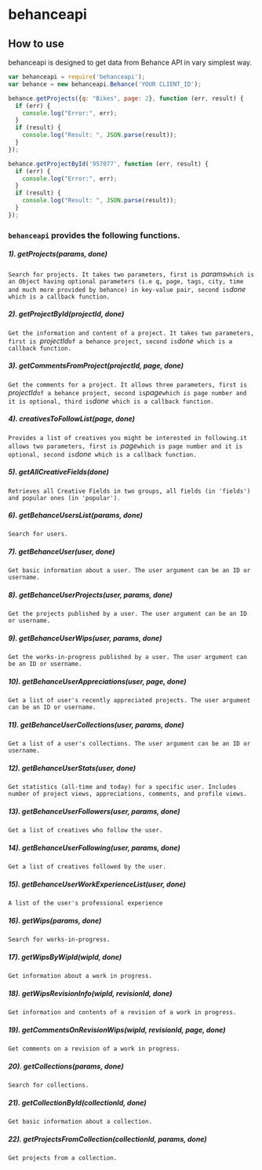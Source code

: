 # behanceapi

## How to use

behanceapi is designed to get data from  Behance API in vary simplest way. 

```javascript
var behanceapi = require('behanceapi');
var behance = new behanceapi.Behance('YOUR CLIENT_ID');

behance.getProjects({q: "Bikes", page: 2}, function (err, result) {
  if (err) {
    console.log("Error:", err);
  }
  if (result) {
    console.log("Result: ", JSON.parse(result));
  }
});

behance.getProjectById('957077', function (err, result) {
  if (err) {
    console.log("Error:", err);
  }
  if (result) {
    console.log("Result: ", JSON.parse(result));
  }
});
```
### `behanceapi` provides the following functions.

##### 1). getProjects(params, done)

`Search for projects. It takes two parameters, first is `*params*` which is an Object having optional parameters (i.e q, page, tags, city, time and much more provided by behance) in key-value pair, second is `*done*` which is a callback function.`

##### 2). getProjectById(projectId, done)

`Get the information and content of a project. It takes two parameters, first is `*projectId*` of a behance project, second is `*done*` which is a callback function.`

##### 3). getCommentsFromProject(projectId, page, done)

`Get the comments for a project. It allows three parameters, first is `*projectId*` of a behance project, second is `*page*` which is page number and it is optional, third is `*done*` which is a callback function.`

##### 4). creativesToFollowList(page, done)

`Provides a list of creatives you might be interested in following.it allows two parameters, first is `*page*` which is page number and it is optional, second is `*done*` which is a callback function.`

##### 5). getAllCreativeFields(done)

`Retrieves all Creative Fields in two groups, all fields (in 'fields') and popular ones (in 'popular').`

##### 6). getBehanceUsersList(params, done)

`Search for users.`

##### 7). getBehanceUser(user, done)

`Get basic information about a user. The user argument can be an ID or username.`

##### 8). getBehanceUserProjects(user, params, done)

`Get the projects published by a user. The user argument can be an ID or username.`

##### 9). getBehanceUserWips(user, params, done)

`Get the works-in-progress published by a user. The user argument can be an ID or username.`

##### 10). getBehanceUserAppreciations(user, page, done)

`Get a list of user's recently appreciated projects. The user argument can be an ID or username.`

##### 11). getBehanceUserCollections(user, params, done)

`Get a list of a user's collections. The user argument can be an ID or username.`

##### 12). getBehanceUserStats(user, done)

`Get statistics (all-time and today) for a specific user. Includes number of project views, appreciations, comments, and profile views.`

##### 13). getBehanceUserFollowers(user, params, done)

`Get a list of creatives who follow the user.`

##### 14). getBehanceUserFollowing(user, params, done)

`Get a list of creatives followed by the user.`

##### 15). getBehanceUserWorkExperienceList(user, done)

`A list of the user's professional experience`

##### 16). getWips(params, done)

`Search for works-in-progress.`

##### 17). getWipsByWipId(wipId, done)

`Get information about a work in progress.`

##### 18). getWipsRevisionInfo(wipId, revisionId, done)

`Get information and contents of a revision of a work in progress.`

##### 19). getCommentsOnRevisionWips(wipId, revisionId, page, done)

`Get comments on a revision of a work in progress.`

##### 20). getCollections(params, done)

`Search for collections.`

##### 21). getCollectionById(collectionId, done)

`Get basic information about a collection.`

##### 22). getProjectsFromCollection(collectionId, params, done)

`Get projects from a collection.`
